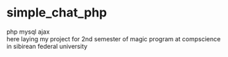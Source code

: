 # simple_chat_php
php mysql ajax
<br>
here laying my project for 2nd semester of magic program at compscience in sibirean federal university
